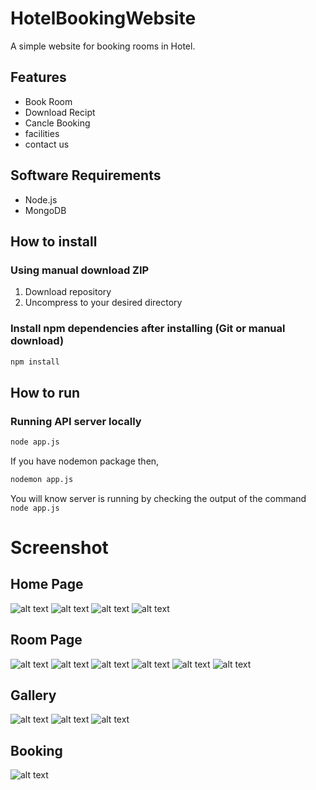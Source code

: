 # HotelBookingWebsite
A simple website for booking rooms in Hotel.


## Features

- Book Room
- Download Recipt
- Cancle Booking
- facilities
- contact us

## Software Requirements

- Node.js
- MongoDB

## How to install

### Using manual download ZIP

1.  Download repository
2.  Uncompress to your desired directory

### Install npm dependencies after installing (Git or manual download)

```bash
npm install
```

## How to run

### Running API server locally

```bash
node app.js
```
If you have nodemon package then,

```bash
nodemon app.js
```

You will know server is running by checking the output of the command `node app.js`

# Screenshot
## Home Page
![alt text](Screenshots/1.png)
![alt text](Screenshots/2.png)
![alt text](Screenshots/3.png)
![alt text](Screenshots/4.png)

## Room Page
![alt text](Screenshots/5.png)
![alt text](Screenshots/6.png)
![alt text](Screenshots/7.png)
![alt text](Screenshots/8.png)
![alt text](Screenshots/9.png)
![alt text](Screenshots/17.png)

## Gallery
![alt text](Screenshots/14.png)
![alt text](Screenshots/15.png)
![alt text](Screenshots/16.png)

## Booking
![alt text](Screenshots/10.png)
